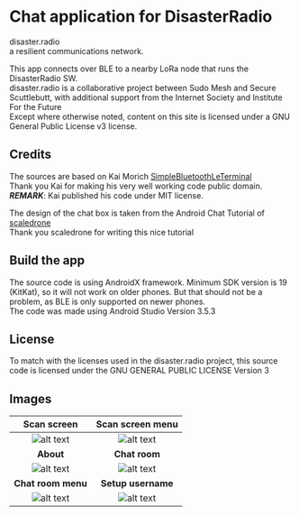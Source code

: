 # Chat application for DisasterRadio

disaster.radio    
a resilient communications network.    

This app connects over BLE to a nearby LoRa node that runs the DisasterRadio SW.    
disaster.radio is a collaborative project between Sudo Mesh and Secure Scuttlebutt, with additional support from the Internet Society and Institute For the Future    
Except where otherwise noted, content on this site is licensed under a GNU General Public License v3 license.

## Credits
The sources are based on Kai Morich [SimpleBluetoothLeTerminal](https://github.com/kai-morich/SimpleBluetoothLeTerminal)    
Thank you Kai for making his very well working code public domain.    
_**REMARK**_: Kai published his code under MIT license. 

The design of the chat box is taken from the Android Chat Tutorial of [scaledrone](https://www.scaledrone.com/blog/android-chat-tutorial/)    
Thank you scaledrone for writing this nice tutorial

## Build the app
The source code is using AndroidX framework. Minimum SDK version is 19 (KitKat), so it will not work on older phones. But that should not be a problem, as BLE is only supported on newer phones.    
The code was made using Android Studio Version 3.5.3

## License
To match with the licenses used in the disaster.radio project, this source code is licensed under the GNU GENERAL PUBLIC LICENSE Version 3

## Images
| Scan screen | Scan screen menu |    
| :----: | :----: | 
| ![alt text](../documents/1_device_list.png "Scan screen") | ![alt text](../documents/2_device_list_menu.png "Scan screen menu") |    
| **About** | **Chat room** |    
| ![alt text](../documents/3_device_list_about.png "Application about") | ![alt text](../documents/4_chat_room.png "Chat room with messages") |    
| **Chat room menu** | **Setup username** |    
| ![alt text](../documents/5_chat_room_menu.png "Chat room menu") | ![alt text](../documents/6_chat_room_set_user.png "Set username") |    
 